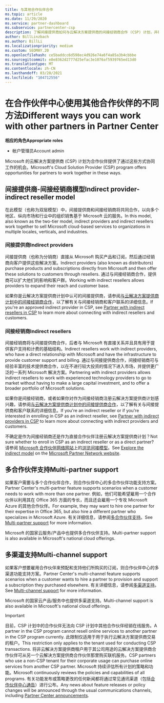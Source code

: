 ```yaml
---
title: 与其他合作伙伴合作
ms.topic: article
ms.date: 11/29/2020
ms.service: partner-dashboard
ms.subservice: partnercenter-csp
description: 了解间接提供商如何与云解决方案提供商的间接经销商合作 (CSP) 计划，并确定哪个角色适合你。
author: BillLinzbach
ms.author: BillLi
ms.localizationpriority: medium
ms.custom: SEOMAY.20
ms.openlocfilehash: ce5baddcc6d598ec4d926e74a6f4a85a3b4cbbbe
ms.sourcegitcommit: e8e8362d2777d25efac3e1076af5939765ed13d0
ms.translationtype: MT
ms.contentlocale: zh-CN
ms.lasthandoff: 03/20/2021
ms.locfileid: "104712556"
---
```

# <a name="different-ways-you-can-work-with-other-partners-in-partner-center"></a><span data-ttu-id="ebf93-103">在合作伙伴中心使用其他合作伙伴的不同方法</span><span class="sxs-lookup"><span data-stu-id="ebf93-103">Different ways you can work with other partners in Partner Center</span></span>

<span data-ttu-id="ebf93-104">**相应的角色**</span><span class="sxs-lookup"><span data-stu-id="ebf93-104">**Appropriate roles**</span></span>

- <span data-ttu-id="ebf93-105">帐户管理员</span><span class="sxs-lookup"><span data-stu-id="ebf93-105">Account admin</span></span>

<span data-ttu-id="ebf93-106">Microsoft 的云解决方案提供商 (CSP) 计划为合作伙伴提供了通过这些方式协同工作的机会。</span><span class="sxs-lookup"><span data-stu-id="ebf93-106">Microsoft's Cloud Solution Provider (CSP) program offers opportunities for partners to work together in these ways.</span></span>

## <a name="indirect-provider-indirect-reseller-model"></a><span data-ttu-id="ebf93-107">间接提供商-间接经销商模型</span><span class="sxs-lookup"><span data-stu-id="ebf93-107">Indirect provider-indirect reseller model</span></span>

<span data-ttu-id="ebf93-108">在此模型（也称为双层模型）中，间接提供商和间接经销商将共同合作，以向多个地区、纵向市场和行业中的组织销售基于 Microsoft 云的服务。</span><span class="sxs-lookup"><span data-stu-id="ebf93-108">In this model, also known as the two-tier model, indirect providers and indirect resellers work together to sell Microsoft cloud-based services to organizations in multiple locales, verticals, and industries.</span></span>

### <a name="indirect-providers"></a><span data-ttu-id="ebf93-109">间接提供商</span><span class="sxs-lookup"><span data-stu-id="ebf93-109">Indirect providers</span></span>

<span data-ttu-id="ebf93-110">间接提供商（也称为分销商）直接从 Microsoft 购买产品和订阅，然后通过经销商向客户提供这些解决方案。</span><span class="sxs-lookup"><span data-stu-id="ebf93-110">Indirect providers (also known as distributors) purchase products and subscriptions directly from Microsoft and then offer these solutions to customers through resellers.</span></span> <span data-ttu-id="ebf93-111">通过与间接经销商合作，提供商可以扩大他们的影响和客户群。</span><span class="sxs-lookup"><span data-stu-id="ebf93-111">Working with indirect resellers allows providers to expand their reach and customer base.</span></span>

<span data-ttu-id="ebf93-112">如果你是云解决方案提供商计划中认可的间接提供商，请参阅[与云解决方案提供商计划中的间接经销商合作](indirect-provider-tasks-in-partner-center.md)，以了解有关与间接经销商和客户联系的详细信息。</span><span class="sxs-lookup"><span data-stu-id="ebf93-112">If you're an approved indirect provider in CSP, see [Partner with indirect resellers in CSP](indirect-provider-tasks-in-partner-center.md) to learn more about connecting with indirect resellers and customers.</span></span>

### <a name="indirect-resellers"></a><span data-ttu-id="ebf93-113">间接经销商</span><span class="sxs-lookup"><span data-stu-id="ebf93-113">Indirect resellers</span></span>

<span data-ttu-id="ebf93-114">间接经销商将与间接提供商合作，后者与 Microsoft 有直接关系并且具有用于提供客户支持和计费的基础结构。</span><span class="sxs-lookup"><span data-stu-id="ebf93-114">Indirect resellers work with indirect providers, who have a direct relationship with Microsoft and have the infrastructure to provide customer support and billing.</span></span> <span data-ttu-id="ebf93-115">通过与间接提供商合作，间接经销商可与经验丰富的技术提供商合作，以在不进行较大投资的情况下进入市场，并提供更广泛的一系列 Microsoft 解决方案。</span><span class="sxs-lookup"><span data-stu-id="ebf93-115">Partnering with indirect providers allows indirect resellers to work with experienced technology providers to go to market without having to make a large capital investment, and to offer a broader portfolio of Microsoft solutions.</span></span>

<span data-ttu-id="ebf93-116">如果你是间接经销商，或者如果你对作为间接经销商注册云解决方案提供商计划感兴趣，请参阅[与云解决方案提供商计划中的间接提供商合作](indirect-reseller-tasks-in-partner-center.md)，以了解有关与间接提供商和客户联系的详细信息。</span><span class="sxs-lookup"><span data-stu-id="ebf93-116">If you're an indirect reseller or if you're interested in enrolling in CSP as an indirect reseller, see [Partner with indirect providers in CSP](indirect-reseller-tasks-in-partner-center.md) to learn more about connecting with indirect providers and customers.</span></span>

<span data-ttu-id="ebf93-117">不确定是作为间接经销商还是作为直接合作伙伴注册云解决方案提供商计划？</span><span class="sxs-lookup"><span data-stu-id="ebf93-117">Not sure whether to enroll in CSP as an indirect reseller or as a direct partner?</span></span> <span data-ttu-id="ebf93-118">请参阅 [Microsoft 合作伙伴网络网站](https://partner.microsoft.com)上的[浏览间接模型](https://partner.microsoft.com/cloud-solution-provider/indirect)。</span><span class="sxs-lookup"><span data-stu-id="ebf93-118">See [Explore the indirect model](https://partner.microsoft.com/cloud-solution-provider/indirect) on the [Microsoft Partner Network website](https://partner.microsoft.com).</span></span>

## <a name="multi-partner-support"></a><span data-ttu-id="ebf93-119">多合作伙伴支持</span><span class="sxs-lookup"><span data-stu-id="ebf93-119">Multi-partner support</span></span>

<span data-ttu-id="ebf93-120">如果客户需要与多个合作伙伴合作，则合作伙伴中心的多合作伙伴功能支持方案。</span><span class="sxs-lookup"><span data-stu-id="ebf93-120">Partner Center's multi-partner feature supports scenarios when a customer needs to work with more than one partner.</span></span> <span data-ttu-id="ebf93-121">例如，他们可能希望雇用一个合作伙伴以利用其在 Office 365 方面的专长，而且还会雇用一个专攻 Microsoft Azure 的其他合作伙伴。</span><span class="sxs-lookup"><span data-stu-id="ebf93-121">For example, they may want to hire one partner for their expertise in Office 365, but also hire a different partner who specializes in Microsoft Azure.</span></span> <span data-ttu-id="ebf93-122">有关详细信息，请参阅[多合作伙伴支持](multipartner.md)。</span><span class="sxs-lookup"><span data-stu-id="ebf93-122">See [Multi-partner support](multipartner.md) for more information.</span></span>

<span data-ttu-id="ebf93-123">Microsoft 的国家云服务/产品中也提供多合作伙伴支持。</span><span class="sxs-lookup"><span data-stu-id="ebf93-123">Multi-partner support is also available in Microsoft's national cloud offerings.</span></span>

## <a name="multi-channel-support"></a><span data-ttu-id="ebf93-124">多渠道支持</span><span class="sxs-lookup"><span data-stu-id="ebf93-124">Multi-channel support</span></span>

<span data-ttu-id="ebf93-125">如果客户想要雇用合作伙伴来预配和支持他们所购买的订阅，则合作伙伴中心的多渠道功能支持方案。</span><span class="sxs-lookup"><span data-stu-id="ebf93-125">Partner Center's multi-channel feature supports scenarios when a customer wants to hire a partner to provision and support a subscription they purchased elsewhere.</span></span> <span data-ttu-id="ebf93-126">有关详细信息，请参阅[多渠道支持](multichannel.md)。</span><span class="sxs-lookup"><span data-stu-id="ebf93-126">See [Multi-channel support](multichannel.md) for more information.</span></span>

<span data-ttu-id="ebf93-127">Microsoft 的国家云产品/服务中也提供多渠道支持。</span><span class="sxs-lookup"><span data-stu-id="ebf93-127">Multi-channel support is also available in Microsoft's national cloud offerings.</span></span>

> [!IMPORTANT]  
> <span data-ttu-id="ebf93-128">目前，CSP 计划中的合作伙伴无法向 CSP 计划中其他合作伙伴经销在线服务。</span><span class="sxs-lookup"><span data-stu-id="ebf93-128">A partner in the CSP program cannot resell online services to another partner in the CSP program currently.</span></span> <span data-ttu-id="ebf93-129">此限制仅适用于用于执行云解决方案提供商交易的租户。</span><span class="sxs-lookup"><span data-stu-id="ebf93-129">This restriction only applies to the tenant used for conducting CSP transactions.</span></span> <span data-ttu-id="ebf93-130">将非云解决方案提供商租户用于其公司用途的云解决方案提供商合作伙伴可从另一个云解决方案提供商合作伙伴那里购买联机服务。</span><span class="sxs-lookup"><span data-stu-id="ebf93-130">CSP partners who use a non-CSP tenant for their corporate usage can purchase online services from another CSP partner.</span></span> <span data-ttu-id="ebf93-131">Microsoft 持续评估所有计划的策略和功能。</span><span class="sxs-lookup"><span data-stu-id="ebf93-131">Microsoft continuously reviews the policies and capabilities of all programs.</span></span> <span data-ttu-id="ebf93-132">有关功能发布或策略更改的任何新闻都将通过常见通讯渠道（包括[合作伙伴中心通告](announcements/index.md)）进行公布。</span><span class="sxs-lookup"><span data-stu-id="ebf93-132">Any news about feature releases or policy changes will be announced through the usual communications channels, including [Partner Center announcements](announcements/index.md).</span></span>
